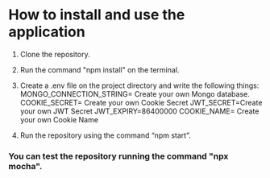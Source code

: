 # How to install and use the application
1. Clone the repository.
2. Run the command "npm install" on the terminal.
3. Create a .env file on the project directory and write the following things:
MONGO_CONNECTION_STRING= Create your own Mongo database.
COOKIE_SECRET= Create your own Cookie Secret
JWT_SECRET=Create your own JWT Secret
JWT_EXPIRY=86400000
COOKIE_NAME= Create your own Cookie Name

5. Run the repository using the command “npm start”.

### You can test the repository running the command "npx mocha".
